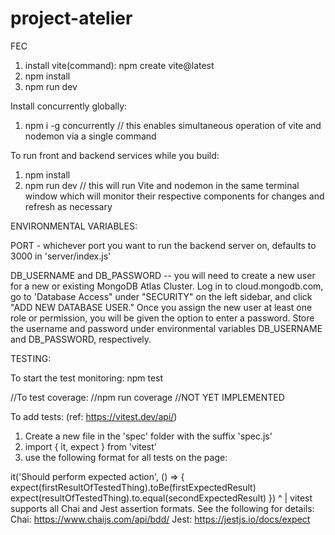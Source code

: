 # project-atelier
FEC

1. install vite(command): npm create vite@latest
2. npm install
3. npm run dev

Install concurrently globally:
1. npm i -g concurrently
// this enables simultaneous operation of vite and nodemon via a single command

To run front and backend services while you build:
1. npm install
2. npm run dev
// this will run Vite and nodemon in the same terminal window which will monitor their respective components for changes and refresh as necessary

ENVIRONMENTAL VARIABLES:

PORT - whichever port you want to run the backend server on, defaults to 3000 in 'server/index.js'

DB_USERNAME and DB_PASSWORD -- you will need to create a new user for a new or existing MongoDB Atlas Cluster. Log in to cloud.mongodb.com, go to 'Database Access" under "SECURITY" on the left sidebar, and click "ADD NEW DATABASE USER." Once you assign the new user at least one role or permission, you will be given the option to enter a password. Store the username and password under environmental variables DB_USERNAME and DB_PASSWORD, respectively.

TESTING:

To start the test monitoring:
npm test

//To test coverage:
//npm run coverage
//NOT YET IMPLEMENTED

To add tests:
(ref: https://vitest.dev/api/)
1. Create a new file in the 'spec' folder with the suffix 'spec.js'
2. import { it, expect } from 'vitest'
3. use the following format for all tests on the page:

it('Should perform expected action', () => {
  expect(firstResultOfTestedThing).toBe(firstExpectedResult)
  expect(resultOfTestedThing).to.equal(secondExpectedResult)
})                              ^
                                |
                                vitest supports all Chai and Jest assertion formats. See the following for details:
                                Chai: https://www.chaijs.com/api/bdd/
                                Jest: https://jestjs.io/docs/expect
